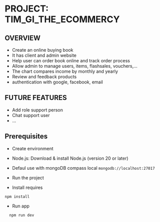 # PROJECT: TIM_GI_THE_ECOMMERCY

## OVERVIEW

- Create an online buying book
- It has client and admin website
- Help user can order book online and track order
  process
- Allow admin to manage users, items, flashsales,
  vouchers,...
- The chart compares income by monthly and yearly
- Review and feedback products
- authentication with google, facebook, email

## FUTURE FEATURES

- Add role support person
- Chat support user
- ...


## Prerequisites

* Create environment
- Node.js: Download & install Node.js (version 20 or later)


- Defaul use with mongoDB compass local
`mongodb://localhost:27017`

* Run the project
- Install requires
```
npm install
```

- Run app
```
  npm run dev
```